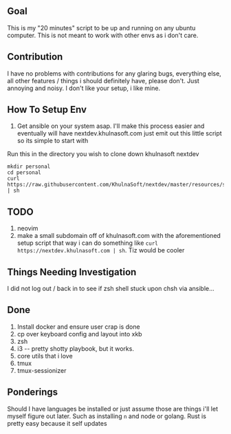 ## Goal
This is my "20 minutes" script to be up and running on any ubuntu computer.  This is not meant to work with other envs as i don't care.

## Contribution
I have no problems with contributions for any glaring bugs, everything else, all other features / things i should definitely have, please don't.  Just annoying and noisy.  I don't like your setup, i like mine.

## How To Setup Env
1. Get ansible on your system asap.  I'll make this process easier and eventually will have nextdev.khulnasoft.com just emit out this little script so its simple to start with

Run this in the directory you wish to clone down khulnasoft nextdev

```
mkdir personal
cd personal
curl https://raw.githubusercontent.com/KhulnaSoft/nextdev/master/resources/setup | sh
```

## TODO
1. neovim
1. make a small subdomain off of khulnasoft.com with the aforementioned setup script that way i can do something like `curl https://nextdev.khulnasoft.com | sh`.  Tiz would be cooler

## Things Needing Investigation
I did not log out / back in to see if zsh shell stuck upon chsh via ansible...

## Done

1. Install docker and ensure user crap is done 
1. cp over keyboard config and layout into xkb
1. zsh
1. i3 -- pretty shotty playbook, but it works.
1. core utils that i love
1. tmux
1. tmux-sessionizer

## Ponderings
Should I have languages be installed or just assume those are things i'll let myself figure out later.  Such as installing `n` and node or golang.  Rust is pretty easy because it self updates 

